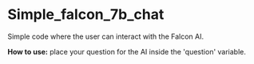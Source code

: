 # Simple_falcon_7b_chat

Simple code where the user can interact with the Falcon AI.

**How to use:** place your question for the AI inside the 'question' variable.
